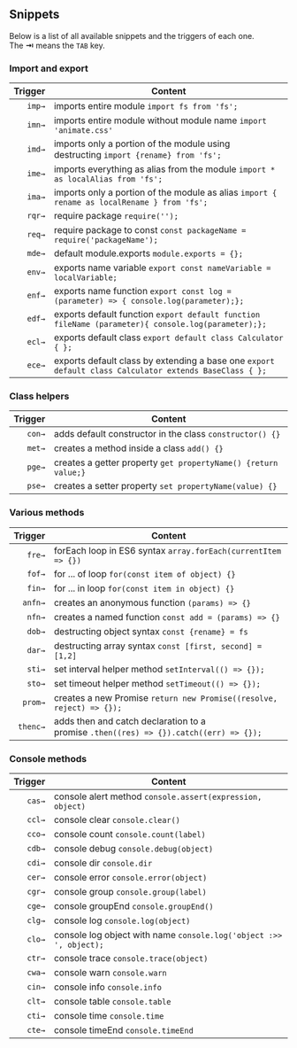 ## Snippets

Below is a list of all available snippets and the triggers of each one. The **⇥** means the `TAB` key.

### Import and export

|Trigger|Content|
|--:|---|
|`imp→`|imports entire module `import fs from 'fs';`|
|`imn→`|imports entire module without module name `import 'animate.css'`|
|`imd→`|imports only a portion of the module using destructing `import {rename} from 'fs';`|
|`ime→`|imports everything as alias from the module `import * as localAlias from 'fs';`|
|`ima→`|imports only a portion of the module as alias `import { rename as localRename } from 'fs';`|
|`rqr→`|require package `require('');`|
|`req→`|require package to const `const packageName = require('packageName');`|
|`mde→`|default module.exports `module.exports = {};`|
|`env→`|exports name variable `export const nameVariable = localVariable;`|
|`enf→`|exports name function `export const log = (parameter) => { console.log(parameter);};`|
|`edf→`|exports default function `export default function fileName (parameter){ console.log(parameter);};`|
|`ecl→`|exports default class `export default class Calculator { };`|
|`ece→`|exports default class by extending a base one `export default class Calculator extends BaseClass { };`|

### Class helpers

|Trigger|Content|
|--:|---|
|`con→`|adds default constructor in the class `constructor() {}`|
|`met→`|creates a method inside a class `add() {}`|
|`pge→`|creates a getter property `get propertyName() {return value;}`|
|`pse→`|creates a setter property `set propertyName(value) {}`|

### Various methods

|  Trigger | Content                                                                               |
| -------: | ------------------------------------------------------------------------------------- |
|   `fre→` | forEach loop in ES6 syntax `array.forEach(currentItem => {})`                         |
|   `fof→` | for ... of loop `for(const item of object) {}`                                        |
|   `fin→` | for ... in loop `for(const item in object) {}`                                        |
|  `anfn→` | creates an anonymous function `(params) => {}`                                        |
|   `nfn→` | creates a named function `const add = (params) => {}`                                 |
|   `dob→` | destructing object syntax `const {rename} = fs`                                       |
|   `dar→` | destructing array syntax `const [first, second] = [1,2]`                              |
|   `sti→` | set interval helper method `setInterval(() => {});`                                   |
|   `sto→` | set timeout helper method `setTimeout(() => {});`                                     |
|  `prom→` | creates a new Promise `return new Promise((resolve, reject) => {});`                  |
| `thenc→` | adds then and catch declaration to a promise `.then((res) => {}).catch((err) => {});` |

### Console methods

| Trigger | Content                                                            |
| ------: | ------------------------------------------------------------------ |
|  `cas→` | console alert method `console.assert(expression, object)`          |
|  `ccl→` | console clear `console.clear()`                                    |
|  `cco→` | console count `console.count(label)`                               |
|  `cdb→` | console debug `console.debug(object)`                              |
|  `cdi→` | console dir `console.dir`                                          |
|  `cer→` | console error `console.error(object)`                              |
|  `cgr→` | console group `console.group(label)`                               |
|  `cge→` | console groupEnd `console.groupEnd()`                              |
|  `clg→` | console log `console.log(object)`                                  |
|  `clo→` | console log object with name `console.log('object :>> ', object);` |
|  `ctr→` | console trace `console.trace(object)`                              |
|  `cwa→` | console warn `console.warn`                                        |
|  `cin→` | console info `console.info`                                        |
|  `clt→` | console table `console.table`                                      |
|  `cti→` | console time `console.time`                                        |
|  `cte→` | console timeEnd `console.timeEnd`                                  |